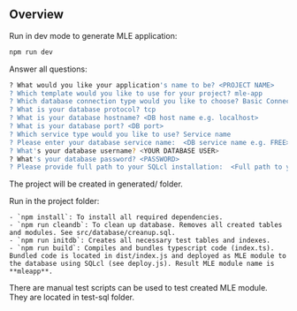 ## Overview

Run in dev mode to generate MLE application:

```sh
npm run dev
```

Answer all questions:

```sh
? What would you like your application's name to be? <PROJECT NAME>
? Which template would you like to use for your project? mle-app
? Which database connection type would you like to choose? Basic Connection (Protocol, Hostname, Port, Service Name / SID)
? What is your database protocol? tcp
? What is your database hostname? <DB host name e.g. localhost>
? What is your database port? <DB port>
? Which service type would you like to use? Service name
? Please enter your database service name:  <DB service name e.g. FREE>
? What's your database username? <YOUR DATABASE USER>
? What's your database password? <PASSWORD>
? Please provide full path to your SQLcl installation:  <Full path to you SQLcl installation ..../sqlcl>
```

The project will be created in generated/<PROJECT NAME> folder.

Run in the project folder:

    - `npm install`: To install all required dependencies.
    - `npm run cleandb`: To clean up database. Removes all created tables and modules. See src/database/creanup.sql.
    - `npm run initdb`: Creates all necessary test tables and indexes.
    - `npm run build`: Compiles and bundles typescript code (index.ts). Bundled code is located in dist/index.js and deployed as MLE module to the database using SQLcl (see deploy.js). Result MLE module name is **mleapp**.

There are manual test scripts can be used to test created MLE module. They are located in test-sql folder.